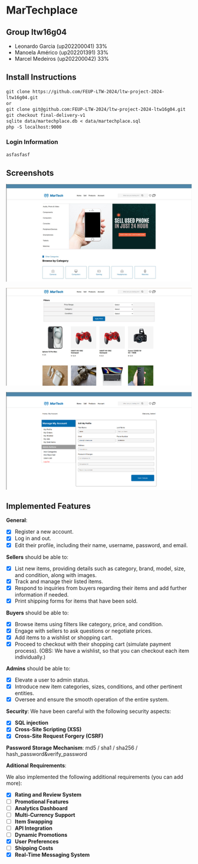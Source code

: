 # MarTechplace

## Group ltw16g04

- Leonardo Garcia (up202200041) 33%
- Manoela Américo (up202201391) 33%
- Marcel Medeiros (up202200042) 33%

## Install Instructions

    git clone https://github.com/FEUP-LTW-2024/ltw-project-2024-ltw16g04.git
    or
    git clone git@github.com:FEUP-LTW-2024/ltw-project-2024-ltw16g04.git
    git checkout final-delivery-v1
    sqlite data/martechplace.db < data/martechplace.sql
    php -S localhost:9000

### Login Information
    asfasfasf

## Screenshots

<p align="center" justify="center">
  <img src="images/martechMenu.jpeg"/>
    <br>
</p>
<p align="center" justify="center">
  <img src="images/martechBrowse.jpeg"/>
    <br>
</p>
<p align="center" justify="center">
  <img src="images/martechUserAdmin.png"/>
    <br>
</p>

## Implemented Features

**General**:

- [X] Register a new account.
- [X] Log in and out.
- [X] Edit their profile, including their name, username, password, and email.

**Sellers**  should be able to:

- [X] List new items, providing details such as category, brand, model, size, and condition, along with images.
- [X] Track and manage their listed items.
- [X] Respond to inquiries from buyers regarding their items and add further information if needed.
- [X] Print shipping forms for items that have been sold.

**Buyers**  should be able to:

- [X] Browse items using filters like category, price, and condition.
- [X] Engage with sellers to ask questions or negotiate prices.
- [X] Add items to a wishlist or shopping cart.
- [X] Proceed to checkout with their shopping cart (simulate payment process). (OBS: We have a wishlist, so that you can checkout each item individually.)

**Admins**  should be able to:

- [X] Elevate a user to admin status.
- [X] Introduce new item categories, sizes, conditions, and other pertinent entities.
- [X] Oversee and ensure the smooth operation of the entire system.

**Security**:
We have been careful with the following security aspects:

- [X] **SQL injection**
- [X] **Cross-Site Scripting (XSS)**
- [X] **Cross-Site Request Forgery (CSRF)**

**Password Storage Mechanism**: md5 / sha1 / sha256 / hash_password&verify_password

**Aditional Requirements**:

We also implemented the following additional requirements (you can add more):

- [X] **Rating and Review System**
- [ ] **Promotional Features**
- [ ] **Analytics Dashboard**
- [ ] **Multi-Currency Support**
- [ ] **Item Swapping**
- [ ] **API Integration**
- [ ] **Dynamic Promotions**
- [X] **User Preferences**
- [ ] **Shipping Costs**
- [X] **Real-Time Messaging System**
